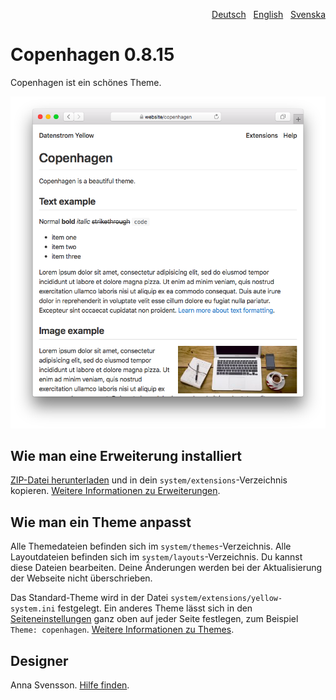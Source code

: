 <p align="right"><a href="README-de.md">Deutsch</a> &nbsp; <a href="README.md">English</a> &nbsp; <a href="README-sv.md">Svenska</a></p>

# Copenhagen 0.8.15

Copenhagen ist ein schönes Theme.

<p align="center"><img src="SCREENSHOT.png?raw=true" alt="Screenshot"></p>

## Wie man eine Erweiterung installiert

[ZIP-Datei herunterladen](https://github.com/annaesvensson/yellow-copenhagen/archive/refs/heads/main.zip) und in dein `system/extensions`-Verzeichnis kopieren. [Weitere Informationen zu Erweiterungen](https://github.com/annaesvensson/yellow-update/tree/main/README-de.md).

## Wie man ein Theme anpasst

Alle Themedateien befinden sich im `system/themes`-Verzeichnis. Alle Layoutdateien befinden sich im `system/layouts`-Verzeichnis. Du kannst diese Dateien bearbeiten. Deine Änderungen werden bei der Aktualisierung der Webseite nicht überschrieben.

Das Standard-Theme wird in der Datei `system/extensions/yellow-system.ini` festgelegt. Ein anderes Theme lässt sich in den [Seiteneinstellungen](https://github.com/annaesvensson/yellow-core/tree/main/README-de.md#einstellungen-seite) ganz oben auf jeder Seite festlegen, zum Beispiel `Theme: copenhagen`. [Weitere Informationen zu Themes](https://datenstrom.se/de/yellow/help/how-to-customise-a-theme).

## Designer

Anna Svensson. [Hilfe finden](https://datenstrom.se/de/yellow/help/).
